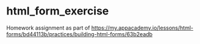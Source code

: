 # html_form_exercise
Homework assignment as part of https://my.appacademy.io/lessons/html-forms/bd44113b/practices/building-html-forms/63b2eadb
